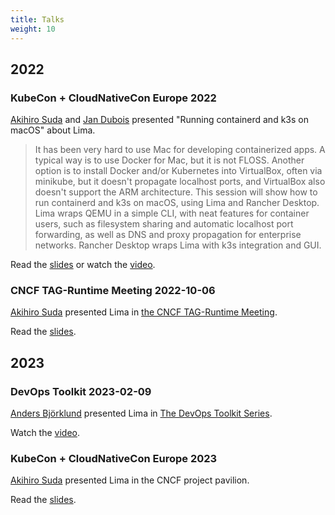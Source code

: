 ```yaml
---
title: Talks
weight: 10
---
```


## 2022
### KubeCon + CloudNativeCon Europe 2022

[Akihiro Suda](https://github.com/AkihiroSuda) and [Jan Dubois](https://github.com/jandubois) presented "Running containerd and k3s on macOS" about Lima.

> It has been very hard to use Mac for developing containerized apps. A typical way is to use Docker for Mac, but it is not FLOSS. Another option is to install Docker and/or Kubernetes into VirtualBox, often via minikube, but it doesn't propagate localhost ports, and VirtualBox also doesn't support the ARM architecture. This session will show how to run containerd and k3s on macOS, using Lima and Rancher Desktop. Lima wraps QEMU in a simple CLI, with neat features for container users, such as filesystem sharing and automatic localhost port forwarding, as well as DNS and proxy propagation for enterprise networks. Rancher Desktop wraps Lima with k3s integration and GUI.

Read the [slides](https://static.sched.com/hosted_files/kccnceu2022/5f/lima.pdf) or watch the [video](https://www.youtube.com/watch?v=g5GCsbjkzRM).

### CNCF TAG-Runtime Meeting 2022-10-06

[Akihiro Suda](https://github.com/AkihiroSuda) presented Lima in [the CNCF TAG-Runtime Meeting](https://github.com/cncf/tag-runtime).

Read the [slides](https://www.slideshare.net/AkihiroSuda/cncf-tagruntime-20221006-limapdf).

## 2023
### DevOps Toolkit 2023-02-09

[Anders Björklund](https://github.com/afbjorklund) presented Lima in [The DevOps Toolkit Series](https://www.devopstoolkitseries.com/).

Watch the [video](https://www.youtube.com/watch?v=GDInFocQJTU).

### KubeCon + CloudNativeCon Europe 2023

[Akihiro Suda](https://github.com/AkihiroSuda) presented Lima in the CNCF project pavilion.

Read the [slides](https://www.slideshare.net/AkihiroSuda/kubeconeu2023-lima-pavilion).
